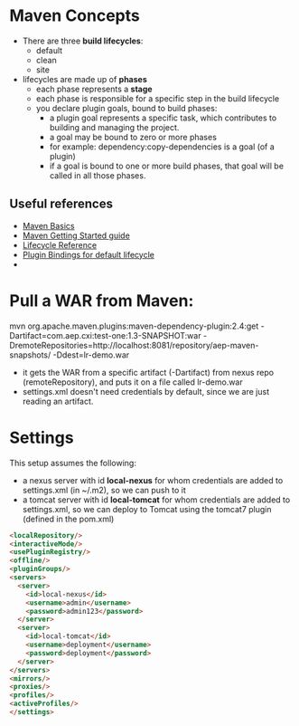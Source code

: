 # Maven Concepts

-   There are three **build lifecycles**:
    -   default
    -   clean
    -   site
-   lifecycles are made up of **phases**
    -   each phase represents a **stage**
    -   each phase is responsible for a specific step in the build lifecycle
    -   you declare plugin goals, bound to build phases:
        -   a plugin goal represents a specific task, which contributes to building and managing
            the project.
        -   a goal may be bound to zero or more phases
        -   for example: dependency:copy-dependencies is a goal (of a plugin)
        -   if a goal is bound to one or more build phases, that goal will be called in all those phases.

## Useful references

-   [Maven Basics](http://alexander.holbreich.org/maven-concepts/)
-   [Maven Getting Started guide](http://maven.apache.org/guides/getting-started/index.html)
-   [Lifecycle Reference](http://maven.apache.org/guides/introduction/introduction-to-the-lifecycle.html#Lifecycle_Reference)
-   [Plugin Bindings for default lifecycle](http://maven.apache.org/ref/3.5.4/maven-core/default-bindings.html)
-   



# Pull a WAR from Maven:
mvn org.apache.maven.plugins:maven-dependency-plugin:2.4:get -Dartifact=com.aep.cxi:test-one:1.3-SNAPSHOT:war  -DremoteRepositories=http://localhost:8081/repository/aep-maven-snapshots/ -Ddest=lr-demo.war

- it gets the WAR from a specific artifact (-Dartifact) from nexus repo (remoteRepository), and puts it on a file called lr-demo.war
- settings.xml doesn't need credentials by default, since we are just reading an artifact.

# Settings
This setup assumes the following:
- a nexus server with id **local-nexus** for whom credentials are added to settings.xml (in ~/.m2), so we can push to it
- a tomcat server with id **local-tomcat** for whom credentials are added to settings.xml, so we can deploy to Tomcat using the tomcat7 plugin (defined in the pom.xml)

<settings xmlns="http://maven.apache.org/SETTINGS/1.0.0"
  xmlns:xsi="http://www.w3.org/2001/XMLSchema-instance" xsi:schemaLocation="http://maven.apache.org/SETTINGS/1.0.0
                          https://maven.apache.org/xsd/settings-1.0.0.xsd">
  ```html
  <localRepository/>
  <interactiveMode/>
  <usePluginRegistry/>
  <offline/>
  <pluginGroups/>
  <servers>
    <server>
      <id>local-nexus</id>
      <username>admin</username>
      <password>admin123</password>
    </server>
    <server>
      <id>local-tomcat</id>
      <username>deployment</username>
      <password>deployment</password>
    </server>
  </servers>
  <mirrors/>
  <proxies/>
  <profiles/>
  <activeProfiles/>
</settings>
```
